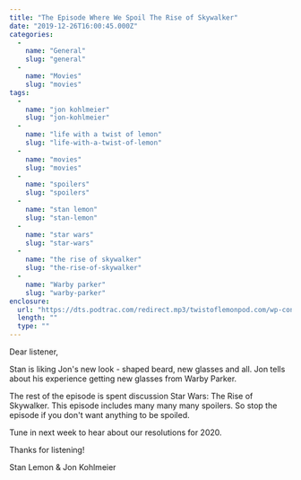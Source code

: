 ```yaml
---
title: "The Episode Where We Spoil The Rise of Skywalker"
date: "2019-12-26T16:00:45.000Z"
categories: 
  - 
    name: "General"
    slug: "general"
  - 
    name: "Movies"
    slug: "movies"
tags: 
  - 
    name: "jon kohlmeier"
    slug: "jon-kohlmeier"
  - 
    name: "life with a twist of lemon"
    slug: "life-with-a-twist-of-lemon"
  - 
    name: "movies"
    slug: "movies"
  - 
    name: "spoilers"
    slug: "spoilers"
  - 
    name: "stan lemon"
    slug: "stan-lemon"
  - 
    name: "star wars"
    slug: "star-wars"
  - 
    name: "the rise of skywalker"
    slug: "the-rise-of-skywalker"
  - 
    name: "Warby parker"
    slug: "warby-parker"
enclosure: 
  url: "https://dts.podtrac.com/redirect.mp3/twistoflemonpod.com/wp-content/uploads/2019/12/076-lwatol-20191236.mp3"
  length: ""
  type: ""
---
```


Dear listener,

Stan is liking Jon's new look - shaped beard, new glasses and all. Jon tells about his experience getting new glasses from Warby Parker.

The rest of the episode is spent discussion Star Wars: The Rise of Skywalker. This episode includes many many many spoilers. So stop the episode if you don't want anything to be spoiled.

Tune in next week to hear about our resolutions for 2020.

Thanks for listening!

Stan Lemon & Jon Kohlmeier
